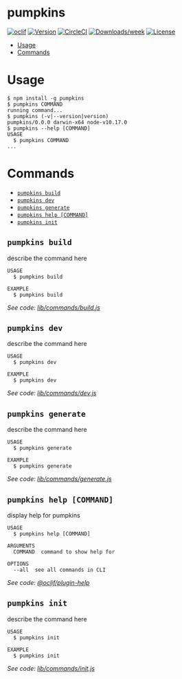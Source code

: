 pumpkins
========



[![oclif](https://img.shields.io/badge/cli-oclif-brightgreen.svg)](https://oclif.io)
[![Version](https://img.shields.io/npm/v/pumpkins.svg)](https://npmjs.org/package/pumpkins)
[![CircleCI](https://circleci.com/gh/prisma-labs/pumpkins/tree/master.svg?style=shield)](https://circleci.com/gh/prisma-labs/pumpkins/tree/master)
[![Downloads/week](https://img.shields.io/npm/dw/pumpkins.svg)](https://npmjs.org/package/pumpkins)
[![License](https://img.shields.io/npm/l/pumpkins.svg)](https://github.com/prisma-labs/pumpkins/blob/master/package.json)

<!-- toc -->
* [Usage](#usage)
* [Commands](#commands)
<!-- tocstop -->
# Usage
<!-- usage -->
```sh-session
$ npm install -g pumpkins
$ pumpkins COMMAND
running command...
$ pumpkins (-v|--version|version)
pumpkins/0.0.0 darwin-x64 node-v10.17.0
$ pumpkins --help [COMMAND]
USAGE
  $ pumpkins COMMAND
...
```
<!-- usagestop -->
# Commands
<!-- commands -->
* [`pumpkins build`](#pumpkins-build)
* [`pumpkins dev`](#pumpkins-dev)
* [`pumpkins generate`](#pumpkins-generate)
* [`pumpkins help [COMMAND]`](#pumpkins-help-command)
* [`pumpkins init`](#pumpkins-init)

## `pumpkins build`

describe the command here

```
USAGE
  $ pumpkins build

EXAMPLE
  $ pumpkins build
```

_See code: [lib/commands/build.js](https://github.com/prisma-labs/pumpkins/blob/v0.0.0/lib/commands/build.js)_

## `pumpkins dev`

describe the command here

```
USAGE
  $ pumpkins dev

EXAMPLE
  $ pumpkins dev
```

_See code: [lib/commands/dev.js](https://github.com/prisma-labs/pumpkins/blob/v0.0.0/lib/commands/dev.js)_

## `pumpkins generate`

describe the command here

```
USAGE
  $ pumpkins generate

EXAMPLE
  $ pumpkins generate
```

_See code: [lib/commands/generate.js](https://github.com/prisma-labs/pumpkins/blob/v0.0.0/lib/commands/generate.js)_

## `pumpkins help [COMMAND]`

display help for pumpkins

```
USAGE
  $ pumpkins help [COMMAND]

ARGUMENTS
  COMMAND  command to show help for

OPTIONS
  --all  see all commands in CLI
```

_See code: [@oclif/plugin-help](https://github.com/oclif/plugin-help/blob/v2.2.1/src/commands/help.ts)_

## `pumpkins init`

describe the command here

```
USAGE
  $ pumpkins init

EXAMPLE
  $ pumpkins init
```

_See code: [lib/commands/init.js](https://github.com/prisma-labs/pumpkins/blob/v0.0.0/lib/commands/init.js)_
<!-- commandsstop -->
